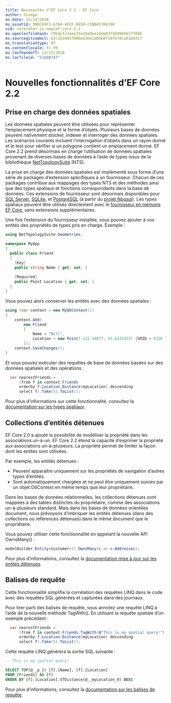 ```yaml
---
title: Nouveautés d’EF Core 2.2 - EF Core
author: divega
ms.date: 11/14/2018
ms.assetid: 998C04F3-676A-4FCF-8450-CFB0457B4198
uid: core/what-is-new/ef-core-2.2
ms.openlocfilehash: 79b4efc3aee23e19a9ea1deb6373b9984b77f886
ms.sourcegitcommit: b3c2b34d5f006ee3b41d6668f16fe7dcad1b4317
ms.translationtype: HT
ms.contentlocale: fr-FR
ms.lasthandoff: 11/15/2018
ms.locfileid: "51688747"
---
```

# <a name="new-features-in-ef-core-22"></a>Nouvelles fonctionnalités d’EF Core 2.2

## <a name="spatial-data-support"></a>Prise en charge des données spatiales

Les données spatiales peuvent être utilisées pour représenter l’emplacement physique et la forme d’objets.
Plusieurs bases de données peuvent nativement stocker, indexer et interroger des données spatiales. Les scénarios courants incluent l’interrogation d’objets dans un rayon donné et le test pour vérifier si un polygone contient un emplacement donné.
EF Core 2.2 prend désormais en charge l’utilisation de données spatiales provenant de diverses bases de données à l’aide de types issus de la bibliothèque [NetTopologySuite](https://github.com/NetTopologySuite/NetTopologySuite) (NTS).

La prise en charge des données spatiales est implémenté sous forme d’une série de packages d’extension spécifiques à un fournisseur.
Chacun de ces packages contribue aux mappages des types NTS et des méthodes ainsi que des types spatiaux et fonctions correspondants dans la base de données.
Ces extensions de fournisseur sont désormais disponibles pour [SQL Server](https://www.nuget.org/packages/Microsoft.EntityFrameworkCore.SqlServer.NetTopologySuite/), [SQLite](https://www.nuget.org/packages/Microsoft.EntityFrameworkCore.Sqlite.NetTopologySuite/), et [PostgreSQL](https://www.nuget.org/packages/Npgsql.EntityFrameworkCore.PostgreSQL.NetTopologySuite/) (à partir du [projet Npgsql](http://www.npgsql.org/)).
Les types spatiaux peuvent être utilisés directement avec le [fournisseur en mémoire EF Core](https://docs.microsoft.com/en-us/ef/core/providers/in-memory/), sans extensions supplémentaires.

Une fois l’extension du fournisseur installée, vous pouvez ajouter à vos entités des propriétés de types pris en charge. Exemple :

``` csharp
using NetTopologySuite.Geometries;

namespace MyApp
{
  public class Friend
  {
    [Key]
    public string Name { get; set; }
  
    [Required]
    public Point Location { get; set; }
  }
}
``` 

Vous pouvez alors conserver les entités avec des données spatiales :

``` csharp
using (var context = new MyDbContext())
{
    context.Add(
        new Friend
        {
            Name = "Bill",
            Location = new Point(-122.34877, 47.6233355) {SRID = 4326 }
        });
    context.SaveChanges();
}
```
Et vous pouvez exécuter des requêtes de base de données basées sur des données spatiales et des opérations :

``` csharp
  var nearestFriends =
      (from f in context.Friends
      orderby f.Location.Distance(myLocation) descending
      select f).Take(5).ToList();
```

Pour plus d’informations sur cette fonctionnalité, consultez la [documentation sur les types spatiaux](xref:core/modeling/spatial). 

## <a name="collections-of-owned-entities"></a>Collections d’entités détenues

EF Core 2.0 a ajouté la possibilité de modéliser la propriété dans les associations un-à-un.
EF Core 2.2 étend la capacité d’exprimer la propriété aux associations un-à-plusieurs.
La propriété permet de limiter la façon dont les entités sont utilisées.

Par exemple, les entités détenues :
- Peuvent apparaître uniquement sur les propriétés de navigation d’autres types d’entités. 
- Sont automatiquement chargées et ne peut être uniquement suivies par un objet DbContext en même temps que leur propriétaire.

Dans les bases de données relationnelles, les collections détenues sont mappées à des tables distinctes du propriétaire, comme des associations un-à-plusieurs standard.
Mais dans les bases de données orientées document, nous prévoyons d’imbriquer les entités détenues (dans des collections ou références détenues) dans le même document que le propriétaire.

Vous pouvez utiliser cette fonctionnalité en appelant la nouvelle API OwnsMany() :

``` csharp
modelBuilder.Entity<Customer>().OwnsMany(c => c.Addresses);
```

Pour plus d’informations, consultez la [documentation mise à jour sur les entités détenues](xref:core/modeling/owned-entities#collections-of-owned-types).

## <a name="query-tags"></a>Balises de requête

Cette fonctionnalité simplifie la corrélation des requêtes LINQ dans le code avec des requêtes SQL générées et capturées dans des journaux.

Pour tirer parti des balises de requête, vous annotez une requête LINQ à l’aide de la nouvelle méthode TagWith().
En utilisant la requête spatiale d’un exemple précédent :

``` csharp
  var nearestFriends =
      (from f in context.Friends.TagWith(@"This is my spatial query!")
      orderby f.Location.Distance(myLocation) descending
      select f).Take(5).ToList();
```

Cette requête LINQ générera la sortie SQL suivante :

``` sql
-- This is my spatial query!

SELECT TOP(@__p_1) [f].[Name], [f].[Location]
FROM [Friends] AS [f]
ORDER BY [f].[Location].STDistance(@__myLocation_0) DESC
```

Pour plus d’informations, consultez la [documentation sur les balises de requête](xref:core/querying/tags). 